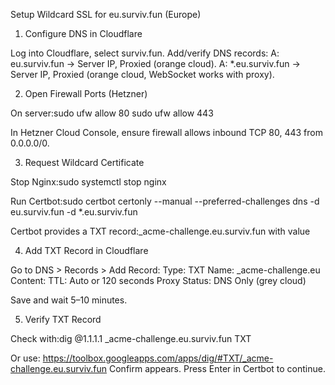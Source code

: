 Setup Wildcard SSL for eu.surviv.fun (Europe)
1. Configure DNS in Cloudflare

Log into Cloudflare, select surviv.fun.
Add/verify DNS records:
A: eu.surviv.fun → Server IP, Proxied (orange cloud).
A: *.eu.surviv.fun → Server IP, Proxied (orange cloud, WebSocket works with proxy).



2. Open Firewall Ports (Hetzner)

On server:sudo ufw allow 80
sudo ufw allow 443


In Hetzner Cloud Console, ensure firewall allows inbound TCP 80, 443 from 0.0.0.0/0.

3. Request Wildcard Certificate

Stop Nginx:sudo systemctl stop nginx


Run Certbot:sudo certbot certonly --manual --preferred-challenges dns -d eu.surviv.fun -d *.eu.surviv.fun


Certbot provides a TXT record:_acme-challenge.eu.surviv.fun with value <random-string>



4. Add TXT Record in Cloudflare

Go to DNS > Records > Add Record:
Type: TXT
Name: _acme-challenge.eu
Content: <random-string>
TTL: Auto or 120 seconds
Proxy Status: DNS Only (grey cloud)


Save and wait 5–10 minutes.

5. Verify TXT Record

Check with:dig @1.1.1.1 _acme-challenge.eu.surviv.fun TXT

Or use: https://toolbox.googleapps.com/apps/dig/#TXT/_acme-challenge.eu.surviv.fun
Confirm <random-string> appears. Press Enter in Certbot to continue.

